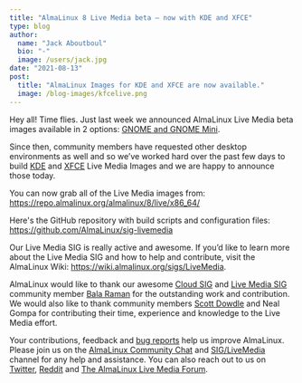 ```yaml
---
title: "AlmaLinux 8 Live Media beta – now with KDE and XFCE"
type: blog
author:
  name: "Jack Aboutboul"
  bio: "-"
  image: /users/jack.jpg
date: "2021-08-13"
post:
  title: "AlmaLinux Images for KDE and XFCE are now available."
  image: /blog-images/kfcelive.png
---
```


Hey all! Time flies. Just last week we announced AlmaLinux Live Media beta images available in 2 options: [GNOME and GNOME Mini](/blog/announcing-almalinux-live-media-beta/).

Since then, community members have requested other desktop environments as well and so we’ve worked hard over the past few days to build [KDE](https://kde.org/) and [XFCE](https://www.xfce.org/) Live Media Images and we are happy to announce those today.

You can now grab all of the Live Media images from: https://repo.almalinux.org/almalinux/8/live/x86_64/

Here's the GitHub repository with build scripts and configuration files: https://github.com/AlmaLinux/sig-livemedia

Our Live Media SIG is really active and awesome. If you’d like to learn more about the Live Media SIG and how to help and contribute, visit the AlmaLinux Wiki: https://wiki.almalinux.org/sigs/LiveMedia.

AlmaLinux would like to thank our awesome [Cloud SIG](https://wiki.almalinux.org/sigs/Cloud.html) and [Live Media SIG](https://wiki.almalinux.org/sigs/LiveMedia.html) community member [Bala Raman](https://github.com/srbala) for the outstanding work and contribution. We would also like to thank community members [Scott Dowdle](https://fedoraproject.org/wiki/User:Dowdle) and Neal Gompa for contributing their time, experience and knowledge to the Live Media effort.

Your contributions, feedback and [bug reports](https://bugs.almalinux.org/) help us improve AlmaLinux. Please join us on the [AlmaLinux Community Chat](https://chat.almalinux.org/) and [SIG/LiveMedia](https://chat.almalinux.org/almalinux/channels/siglivemedia) channel for any help and assistance. You can also reach out to us on [Twitter](https://twitter.com/almalinux), [Reddit](https://reddit.com/r/almalinux) and [The AlmaLinux Live Media Forum](https://forums.almalinux.org/c/sigs/live-media/26).
